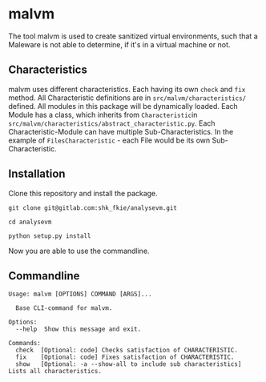 # malvm

The tool malvm is used to create sanitized virtual environments, such that a
Maleware is not able to determine, if it's in a virtual machine or not.

## Characteristics

malvm uses different characteristics. Each having its own `check` and `fix` method.
All Characteristic definitions are in `src/malvm/characteristics/` defined.
All modules in this package will be dynamically loaded.
Each Module has a class, which inherits from `Characteristic`in 
`src/malvm/characteristics/abstract_characteristic.py`.
Each Characteristic-Module can have multiple Sub-Characteristics.
In the example of `FilesCharacteristic` - each File would be its own
Sub-Characteristic.

## Installation

Clone this repository and install the package.

```shell
git clone git@gitlab.com:shk_fkie/analysevm.git

cd analysevm

python setup.py install

```

Now you are able to use the commandline.

## Commandline

```shell
Usage: malvm [OPTIONS] COMMAND [ARGS]...

  Base CLI-command for malvm.

Options:
  --help  Show this message and exit.

Commands:
  check  [Optional: code] Checks satisfaction of CHARACTERISTIC.
  fix    [Optional: code] Fixes satisfaction of CHARACTERISTIC.
  show   [Optional: -a --show-all to include sub characteristics] Lists all characteristics.
```